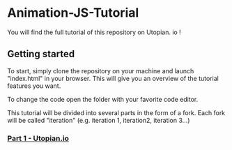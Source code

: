 # Animation-JS-Tutorial

You will find the full tutorial of this repository on Utopian. io ! 

## Getting started

To start, simply clone the repository on your machine and launch "index.html" in your browser. This will give you an overview of the tutorial features you want.

To change the code open the folder with your favorite code editor.

This tutorial will be divided into several parts in the form of a fork. Each fork will be called "iteration" (e.g. iteration 1, iteration2, iteration 3...)


### [Part 1 - Utopian.io](https://utopian.io/@contribution)